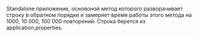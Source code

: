 Standalone приложение, основоной метод которого разворачивает строку в обратном порядке и замеряет время работы этого метода на 1000, 10 000, 100 000 повторений.
Строка берется из application.properties.
